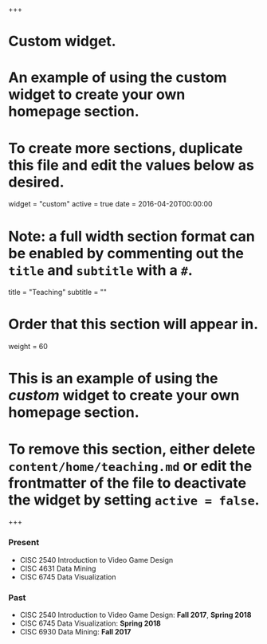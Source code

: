 +++
# Custom widget.
# An example of using the custom widget to create your own homepage section.
# To create more sections, duplicate this file and edit the values below as desired.
widget = "custom"
active = true
date = 2016-04-20T00:00:00

# Note: a full width section format can be enabled by commenting out the `title` and `subtitle` with a `#`.
title = "Teaching"
subtitle = ""

# Order that this section will appear in.
weight = 60


# This is an example of using the *custom* widget to create your own homepage section.

# To remove this section, either delete `content/home/teaching.md` or edit the frontmatter of the file to deactivate the widget by setting `active = false`.
+++

### Present 
* CISC 2540 Introduction to Video Game Design
* CISC 4631 Data Mining
* CISC 6745 Data Visualization


### Past
* CISC 2540 Introduction to Video Game Design: **Fall 2017**, **Spring 2018**
* CISC 6745 Data Visualization: **Spring 2018**
* CISC 6930 Data Mining: **Fall 2017**
